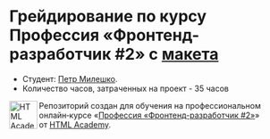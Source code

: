 # Грейдирование по курсу Профессия «Фронтенд-разработчик #2» c [макета](https://www.figma.com/file/Sqn34c39hU24T2emXvQihC/Drink2Go?node-id=86%3A11851)

* Студент: [Петр Милешко](https://htmlacademy.ru/profile/webpeternet).
* Количество часов, затраченных на проект - 35 часов

<a href="https://htmlacademy.ru/intensive/adaptive"><img align="left" width="50" height="50" alt="HTML Academy" src="https://up.htmlacademy.ru/static/img/intensive/adaptive/logo-for-github-2.png"></a>

Репозиторий создан для обучения на профессиональном онлайн‑курсе «[Профессия «Фронтенд-разработчик #2»](https://htmlacademy.ru/profession/frontender)» от [HTML Academy](https://htmlacademy.ru).
